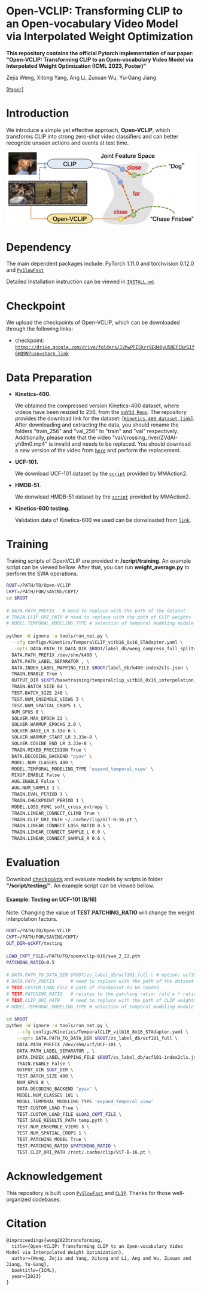 # Open-VCLIP: Transforming CLIP to an Open-vocabulary Video Model via Interpolated Weight Optimization

**This repository contains the official Pytorch implementation of our paper: "Open-VCLIP: Transforming CLIP to an Open-vocabulary Video Model via Interpolated Weight Optimization (ICML 2023, Poster)"**

Zejia Weng, Xitong Yang, Ang Li,  Zuxuan Wu, Yu-Gang Jiang

 [[`Paper`]](https://arxiv.org/abs/2302.00624)

# Introduction

We introduce a simple yet effective approach, **Open-VCLIP**, which transforms CLIP into strong zero-shot video classifiers and can better recognize unseen actions and events at test time. 

<div align=center>
  <img src='figures/firstpage.png'>
</div>

# Dependency

The main dependent packages include: PyTorch 1.11.0 and torchvision 0.12.0 and [`PySlowFast`](https://github.com/facebookresearch/SlowFast)

Detailed Installation instruction can be viewed in [`INSTALL.md`](https://github.com/wengzejia1/Open-VCLIP/blob/main/INSTALL.md).

# Checkpoint

We upload the checkpoints of Open-VCLIP, which can be downloaded through the following links:

- checkpoint: [`https://drive.google.com/drive/folders/1VhwPFESkrr9Ed40yU5NEPIkrGIf6WQ9N?usp=share_link`](https://drive.google.com/drive/folders/1VhwPFESkrr9Ed40yU5NEPIkrGIf6WQ9N?usp=share_link)

# Data Preparation

- **Kinetics-400.** 

  We obtained the compressed version Kinetics-400 dataset, where videos have been resized to 256, from the [`VoV3d Repo`](https://github.com/youngwanLEE/VoV3D/blob/main/DATA.md#kinetics-400). The repository  provides the download link for the dataset:  [[`Kinetics-400 dataset link`](https://dl.dropbox.com/s/419u0zljf2brsbt/compress.tar.gz)]. After downloading and extracting the data, you should rename the folders "train_256" and "val_256" to "train" and "val" respectively. Additionally, please note that the video "val/crossing_river/ZVdAl-yh9m0.mp4" is invalid and needs to be replaced. You should download a new version of the video from [`here`](https://drive.google.com/file/d/15M07kKQlZEoVzUezppITSnICs83fch8A/view?usp=share_link) and perform the replacement.

- **UCF-101.**

  We download UCF-101 dataset by the [`script`](https://github.com/open-mmlab/mmaction2/blob/main/tools/data/ucf101/download_videos.sh) provided by MMAction2.

- **HMDB-51.**

  We donwload HMDB-51 dataset by the [`script`](https://github.com/open-mmlab/mmaction2/blob/main/tools/data/hmdb51/download_videos.sh) provided by MMAction2.

- **Kinetics-600 testing.**

  Validation data of Kinetics-600 we used can be donwloaded from [`link`](https://pan.baidu.com/s/1d6wI-n3igMdE1rJ2xP2MsA?pwd=c5mu ).

# Training

Training scripts of OpenVCLIP are provided in **/script/training**. An example script can be viewed bellow. After that, you can run **weight_average.py** to perform the SWA operations.

```bash
ROOT=/PATH/TO/Open-VCLIP
CKPT=/PATH/FOR/SAVING/CKPT/
cd $ROOT

# DATA.PATH_PREFIX   # need to replace with the path of the dataset
# TRAIN.CLIP_ORI_PATH # need to replace with the path of CLIP weights
# MODEL.TEMPORAL_MODELING_TYPE # selection of temporal modeling module

python -W ignore -u tools/run_net.py \
  --cfg configs/Kinetics/TemporalCLIP_vitb16_8x16_STAdapter.yaml \
  --opts DATA.PATH_TO_DATA_DIR $ROOT/label_db/weng_compress_full_splits \
  DATA.PATH_PREFIX /dev/shm/k400 \
  DATA.PATH_LABEL_SEPARATOR , \
  DATA.INDEX_LABEL_MAPPING_FILE $ROOT/label_db/k400-index2cls.json \
  TRAIN.ENABLE True \
  OUTPUT_DIR $CKPT/basetraining/temporalclip_vitb16_8x16_interpolation_bugfix_0.5ratio_rand0.0_0.6sample \
  TRAIN.BATCH_SIZE 64 \
  TEST.BATCH_SIZE 240 \
  TEST.NUM_ENSEMBLE_VIEWS 3 \
  TEST.NUM_SPATIAL_CROPS 1 \
  NUM_GPUS 8 \
  SOLVER.MAX_EPOCH 22 \
  SOLVER.WARMUP_EPOCHS 2.0 \
  SOLVER.BASE_LR 3.33e-6 \
  SOLVER.WARMUP_START_LR 3.33e-8 \
  SOLVER.COSINE_END_LR 3.33e-8 \
  TRAIN.MIXED_PRECISION True \
  DATA.DECODING_BACKEND "pyav" \
  MODEL.NUM_CLASSES 400 \
  MODEL.TEMPORAL_MODELING_TYPE 'expand_temporal_view' \
  MIXUP.ENABLE False \
  AUG.ENABLE False \
  AUG.NUM_SAMPLE 1 \
  TRAIN.EVAL_PERIOD 1 \
  TRAIN.CHECKPOINT_PERIOD 1 \
  MODEL.LOSS_FUNC soft_cross_entropy \
  TRAIN.LINEAR_CONNECT_CLIMB True \
  TRAIN.CLIP_ORI_PATH ~/.cache/clip/ViT-B-16.pt \
  TRAIN.LINEAR_CONNECT_LOSS_RATIO 0.5 \
  TRAIN.LINEAR_CONNECT_SAMPLE_L 0.0 \
  TRAIN.LINEAR_CONNECT_SAMPLE_R 0.6 \
```

# Evaluation

Download [checkpoints](https://drive.google.com/drive/folders/1VhwPFESkrr9Ed40yU5NEPIkrGIf6WQ9N?usp=share_link) and evaluate models by scripts in folder **"/script/testing/"**.  An example script can be viewed bellow. 

#### Example: Testing on UCF-101 (B/16)

Note: Changing the value of **TEST.PATCHING_RATIO** will change the weight interpolation factors.

```bash
ROOT=/PATH/TO/Open-VCLIP
CKPT=/PATH/FOR/SAVING/CKPT/
OUT_DIR=$CKPT/testing

LOAD_CKPT_FILE=/PATH/TO/openvclip-b16/swa_2_22.pth
PATCHING_RATIO=0.5

# DATA.PATH_TO_DATA_DIR $ROOT/zs_label_db/ucf101_full \ # option: ucf101full / ucf101_split1 / ucf101_split2 / ucf101_split3 / 
# DATA.PATH_PREFIX      # need to replace with the path of the dataset
# TEST.CUSTOM_LOAD_FILE # path of checkpoint to be loaded
# TEST.PATCHING_RATIO   # relates to the patching ratio: [old_w * ratio + new_w * (1 - ratio)]
# TEST.CLIP_ORI_PATH    # need to replace with the path of CLIP weights
# MODEL.TEMPORAL_MODELING_TYPE # selection of temporal modeling module

cd $ROOT
python -W ignore -u tools/run_net.py \
    --cfg configs/Kinetics/TemporalCLIP_vitb16_8x16_STAdapter.yaml \
    --opts DATA.PATH_TO_DATA_DIR $ROOT/zs_label_db/ucf101_full \
    DATA.PATH_PREFIX /dev/shm/ucf/UCF-101 \
    DATA.PATH_LABEL_SEPARATOR , \
    DATA.INDEX_LABEL_MAPPING_FILE $ROOT/zs_label_db/ucf101-index2cls.json \
    TRAIN.ENABLE False \
    OUTPUT_DIR $OUT_DIR \
    TEST.BATCH_SIZE 480 \
    NUM_GPUS 8 \
    DATA.DECODING_BACKEND "pyav" \
    MODEL.NUM_CLASSES 101 \
    MODEL.TEMPORAL_MODELING_TYPE 'expand_temporal_view'
    TEST.CUSTOM_LOAD True \
    TEST.CUSTOM_LOAD_FILE $LOAD_CKPT_FILE \
    TEST.SAVE_RESULTS_PATH temp.pyth \
    TEST.NUM_ENSEMBLE_VIEWS 3 \
    TEST.NUM_SPATIAL_CROPS 1 \
    TEST.PATCHING_MODEL True \
    TEST.PATCHING_RATIO $PATCHING_RATIO \
    TEST.CLIP_ORI_PATH /root/.cache/clip/ViT-B-16.pt \
```

# Acknowledgement

This repository is built upon [`PySlowFast`](https://github.com/facebookresearch/SlowFast) and [`CLIP`](https://github.com/openai/CLIP). Thanks for those well-organized codebases.

# Citation

```
@inproceedings{weng2023transforming,
  title={Open-VCLIP: Transforming CLIP to an Open-vocabulary Video Model via Interpolated Weight Optimization},
  author={Weng, Zejia and Yang, Xitong and Li, Ang and Wu, Zuxuan and Jiang, Yu-Gang},
  booktitle={ICML},
  year={2023}
}
```
